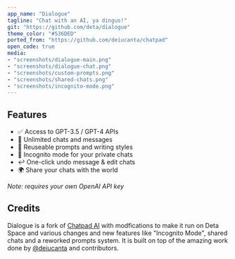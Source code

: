```yaml
---
app_name: "Dialogue"
tagline: "Chat with an AI, ya dingus!"
git: "https://github.com/deta/dialogue"
theme_color: "#536DED"
ported_from: "https://github.com/deiucanta/chatpad"
open_code: true
media:
- "screenshots/dialogue-main.png"
- "screenshots/dialogue-chat.png"
- "screenshots/custom-prompts.png"
- "screenshots/shared-chats.png"
- "screenshots/incognito-mode.png"
---
```


## Features

- ✅ Access to GPT-3.5 / GPT-4 APIs
- 💽 Unlimited chats and messages
- 📝 Reuseable prompts and writing styles
- 🥸 Incognito mode for your private chats
- ↩️ One-click undo message & edit chats
- 🌍 Share your chats with the world

*Note: requires your own OpenAI API key*

## Credits

Dialogue is a fork of [Chatpad AI](https://github.com/deiucanta/chatpad) with modfications to make it run on Deta Space and various changes and new features like "Incognito Mode", shared chats and a reworked prompts system. It is built on top of the amazing work done by [@deiucanta](https://github.com/deiucanta) and contributors.

